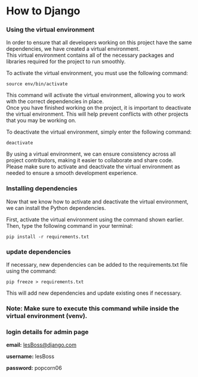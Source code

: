 # How to Django

### Using the virtual environment

In order to ensure that all developers working on this project have the same dependencies, we have created a virtual
environment. <br> This virtual environment contains all of the necessary packages and libraries required for the project to
run smoothly.

To activate the virtual environment, you must use the following command:

`source env/bin/activate`

This command will activate the virtual environment, allowing you to work with the correct dependencies in place. <br> Once
you have finished working on the project, it is important to deactivate the virtual environment. This will help prevent
conflicts with other projects that you may be working on.

To deactivate the virtual environment, simply enter the following command:

`deactivate`

By using a virtual environment, we can ensure consistency across all project contributors, making it easier to
collaborate and share code. <br> Please make sure to activate and deactivate the virtual environment as needed to ensure a
smooth development experience.

### Installing dependencies

Now that we know how to activate and deactivate the virtual environment, we can install the Python dependencies.

First, activate the virtual environment using the command shown earlier. <br> Then, type the following command in your
terminal:

`pip install -r requirements.txt`

### update dependencies

If necessary, new dependencies can be added to the requirements.txt file using the command:

`pip freeze > requirements.txt`

This will add new dependencies and update existing ones if necessary.
### Note: Make sure to execute this command while inside the virtual environment (venv).

### login details for admin page

**email:** lesBoss@django.com

**username:** lesBoss

**password:** popcorn06